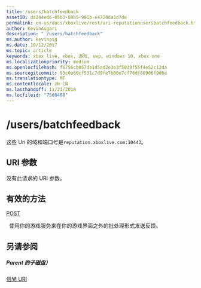 ```yaml
---
title: /users/batchfeedback
assetID: da244ed6-05b3-08b5-901b-e4720da1d7de
permalink: en-us/docs/xboxlive/rest/uri-reputationusersbatchfeedback.html
author: KevinAsgari
description: " /users/batchfeedback"
ms.author: kevinasg
ms.date: 10/12/2017
ms.topic: article
keywords: xbox live, xbox, 游戏, uwp, windows 10, xbox one
ms.localizationpriority: medium
ms.openlocfilehash: f6756cb057de1d5ad2e3e3f5039f55f4e52c12da
ms.sourcegitcommit: 93c0a60cf531c7d9fe7b00e7cf78df86906f9d6e
ms.translationtype: MT
ms.contentlocale: zh-CN
ms.lasthandoff: 11/21/2018
ms.locfileid: "7560468"
---
```

# <a name="usersbatchfeedback"></a>/users/batchfeedback
 
这些 Uri 的域和端口号是`reputation.xboxlive.com:10443`。
 
<a id="ID4EW"></a>

 
## <a name="uri-parameters"></a>URI 参数
 
没有此请求的 URI 参数。
  
<a id="ID4E6"></a>

 
## <a name="valid-methods"></a>有效的方法

[POST](uri-reputationusersbatchfeedbackpost.md)

&nbsp;&nbsp;使用你的游戏服务来在你的游戏界面之外的批处理形式发送反馈。
 
<a id="ID4EJB"></a>

 
## <a name="see-also"></a>另请参阅
 
<a id="ID4ELB"></a>

 
##### <a name="parent"></a>Parent 的子磁盘） 

[信誉 URI](atoc-reference-reputation.md)

   